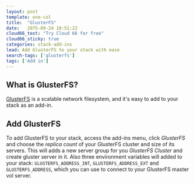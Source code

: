 ```yaml
---
layout: post
template: one-col
title:  "GlusterFS"
date:   2075-09-24 10:51:22
cloud66_text: "Try Cloud 66 for free"
cloud66_sticky: true
categories: stack-add-ins
lead: Add GlusterFS to your stack with ease
search-tags: ['glusterfs']
tags: ['Add in']
---
```


## What is GlusterFS?
[GlusterFS](http://www.gluster.org/) is a scalable network filesystem, and it's easy to add to your stack as an add-in.

## Add GlusterFS
To add GlusterFS to your stack, access the add-ins menu, click _GlusterFS_ and choose the _replica count_ of your GlusterFS cluster and size of its servers. This will adds a new server group for you _GlusterFS Cluster_ and create gluster server in it. Also three environment variables will added to your stack: `GLUSTERFS_ADDRESS_INT`, `GLUSTERFS_ADDRESS_EXT` and `GLUSTERFS_ADDRESS`, which you can use to connect to your GlusterFS master vol server.